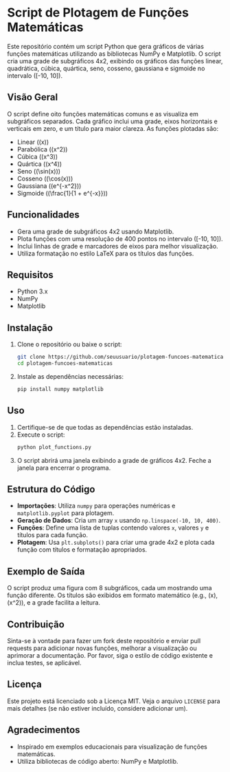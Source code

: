 # Script de Plotagem de Funções Matemáticas

Este repositório contém um script Python que gera gráficos de várias funções matemáticas utilizando as bibliotecas NumPy e Matplotlib. O script cria uma grade de subgráficos 4x2, exibindo os gráficos das funções linear, quadrática, cúbica, quártica, seno, cosseno, gaussiana e sigmoide no intervalo \([-10, 10]\).

## Visão Geral

O script define oito funções matemáticas comuns e as visualiza em subgráficos separados. Cada gráfico inclui uma grade, eixos horizontais e verticais em zero, e um título para maior clareza. As funções plotadas são:
- Linear (\(x\))
- Parabólica (\(x^2\))
- Cúbica (\(x^3\))
- Quártica (\(x^4\))
- Seno (\(\sin(x)\))
- Cosseno (\(\cos(x)\))
- Gaussiana (\(e^{-x^2}\))
- Sigmoide (\(\frac{1}{1 + e^{-x}}\))

## Funcionalidades
- Gera uma grade de subgráficos 4x2 usando Matplotlib.
- Plota funções com uma resolução de 400 pontos no intervalo \([-10, 10]\).
- Inclui linhas de grade e marcadores de eixos para melhor visualização.
- Utiliza formatação no estilo LaTeX para os títulos das funções.

## Requisitos
- Python 3.x
- NumPy
- Matplotlib

## Instalação
1. Clone o repositório ou baixe o script:
   ```bash
   git clone https://github.com/seuusuario/plotagem-funcoes-matematicas.git
   cd plotagem-funcoes-matematicas
   ```
2. Instale as dependências necessárias:
   ```bash
   pip install numpy matplotlib
   ```

## Uso
1. Certifique-se de que todas as dependências estão instaladas.
2. Execute o script:
   ```bash
   python plot_functions.py
   ```
3. O script abrirá uma janela exibindo a grade de gráficos 4x2. Feche a janela para encerrar o programa.

## Estrutura do Código
- **Importações**: Utiliza `numpy` para operações numéricas e `matplotlib.pyplot` para plotagem.
- **Geração de Dados**: Cria um array `x` usando `np.linspace(-10, 10, 400)`.
- **Funções**: Define uma lista de tuplas contendo valores `x`, valores `y` e títulos para cada função.
- **Plotagem**: Usa `plt.subplots()` para criar uma grade 4x2 e plota cada função com títulos e formatação apropriados.

## Exemplo de Saída
O script produz uma figura com 8 subgráficos, cada um mostrando uma função diferente. Os títulos são exibidos em formato matemático (e.g., \(x\), \(x^2\)), e a grade facilita a leitura.

## Contribuição
Sinta-se à vontade para fazer um fork deste repositório e enviar pull requests para adicionar novas funções, melhorar a visualização ou aprimorar a documentação. Por favor, siga o estilo de código existente e inclua testes, se aplicável.

## Licença
Este projeto está licenciado sob a Licença MIT. Veja o arquivo `LICENSE` para mais detalhes (se não estiver incluído, considere adicionar um).

## Agradecimentos
- Inspirado em exemplos educacionais para visualização de funções matemáticas.
- Utiliza bibliotecas de código aberto: NumPy e Matplotlib.


